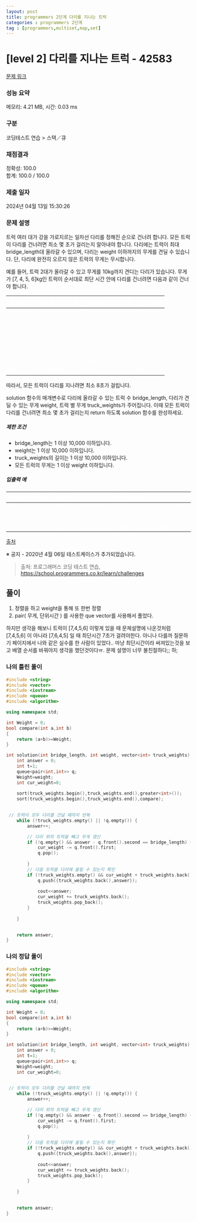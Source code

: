 ```yaml
---
layout: post
title: programmers 2단계 다리를 지나는 트럭
categories : programmers 2단계
tag : [programmers,multiset,map,set]
---
```


<style>
    table, th, td {
        color: white;
    }
</style>

# [level 2] 다리를 지나는 트럭 - 42583 

[문제 링크](https://school.programmers.co.kr/learn/courses/30/lessons/42583) 

### 성능 요약

메모리: 4.21 MB, 시간: 0.03 ms

### 구분

코딩테스트 연습 > 스택／큐

### 채점결과

정확성: 100.0<br/>합계: 100.0 / 100.0

### 제출 일자

2024년 04월 13일 15:30:26

### 문제 설명

<p>트럭 여러 대가 강을 가로지르는 일차선 다리를 정해진 순으로 건너려 합니다. 모든 트럭이 다리를 건너려면 최소 몇 초가 걸리는지 알아내야 합니다. 다리에는 트럭이 최대 bridge_length대 올라갈 수 있으며, 다리는 weight 이하까지의 무게를 견딜 수 있습니다. 단, 다리에 완전히 오르지 않은 트럭의 무게는 무시합니다.</p>

<p>예를 들어, 트럭 2대가 올라갈 수 있고 무게를 10kg까지 견디는 다리가 있습니다. 무게가 [7, 4, 5, 6]kg인 트럭이 순서대로 최단 시간 안에 다리를 건너려면 다음과 같이 건너야 합니다.</p>
<table class="table">
        <thead><tr>
<th data-sider-select-id="4e697027-bf2b-4602-84d5-3b48188f35f0">경과 시간</th>
<th>다리를 지난 트럭</th>
<th>다리를 건너는 트럭</th>
<th>대기 트럭</th>
</tr>
</thead>
        <tbody><tr>
<td>0</td>
<td>[]</td>
<td>[]</td>
<td>[7,4,5,6]</td>
</tr>
<tr>
<td>1~2</td>
<td>[]</td>
<td>[7]</td>
<td>[4,5,6]</td>
</tr>
<tr>
<td>3</td>
<td>[7]</td>
<td>[4]</td>
<td>[5,6]</td>
</tr>
<tr>
<td>4</td>
<td>[7]</td>
<td>[4,5]</td>
<td>[6]</td>
</tr>
<tr>
<td>5</td>
<td>[7,4]</td>
<td>[5]</td>
<td>[6]</td>
</tr>
<tr>
<td>6~7</td>
<td>[7,4,5]</td>
<td>[6]</td>
<td>[]</td>
</tr>
<tr>
<td>8</td>
<td>[7,4,5,6]</td>
<td>[]</td>
<td>[]</td>
</tr>
</tbody>
      </table>
<p>따라서, 모든 트럭이 다리를 지나려면 최소 8초가 걸립니다.</p>

<p>solution 함수의 매개변수로 다리에 올라갈 수 있는 트럭 수 bridge_length, 다리가 견딜 수 있는 무게 weight, 트럭 별 무게 truck_weights가 주어집니다. 이때 모든 트럭이 다리를 건너려면 최소 몇 초가 걸리는지 return 하도록 solution 함수를 완성하세요.</p>

<h5>제한 조건</h5>

<ul>
<li>bridge_length는 1 이상 10,000 이하입니다.</li>
<li>weight는 1 이상 10,000 이하입니다.</li>
<li>truck_weights의 길이는 1 이상 10,000 이하입니다.</li>
<li>모든 트럭의 무게는 1 이상 weight 이하입니다.</li>
</ul>

<h5>입출력 예</h5>
<table class="table">
        <thead><tr>
<th data-sider-select-id="90fb4dd6-9f61-46fa-b0a5-eab1ec4bfeb8">bridge_length</th>
<th>weight</th>
<th>truck_weights</th>
<th>return</th>
</tr>
</thead>
        <tbody><tr>
<td data-sider-select-id="08de9e56-16b1-407a-bf00-b384b0eec580">2</td>
<td>10</td>
<td>[7,4,5,6]</td>
<td>8</td>
</tr>
<tr>
<td>100</td>
<td>100</td>
<td>[10]</td>
<td>101</td>
</tr>
<tr>
<td>100</td>
<td>100</td>
<td>[10,10,10,10,10,10,10,10,10,10]</td>
<td>110</td>
</tr>
</tbody>
      </table>
<p><a href="http://icpckorea.org/2016/ONLINE/problem.pdf" target="_blank" rel="noopener">출처</a></p>

<p>※ 공지 - 2020년 4월 06일 테스트케이스가 추가되었습니다.</p>


> 출처: 프로그래머스 코딩 테스트 연습, https://school.programmers.co.kr/learn/challenges

## 풀이

1. 정렬을 하고 weight을 통해 또 한번 정렬
2. pair( 무게, 단위시간 ) 를 사용한 que vector를 사용해서 풀었다.

하지만 생각을 해보니 트럭이 [7,4,5,6] 이렇게 있을 때 
문제설명에 나온것처럼 [7,4,5,6] 이 아니라 [7,6,4,5] 일 때 최단시간 7초가 걸려야한다. 아니나 다를까 질문하기 페이지에서 나와 같은 실수를 한 사람이 있었다.. 마냥 최단시간이라 써져있는것을 보고 배열 순서를 바꿔야지 생각을 했던것이다ㅠ. 문제 설명이 너무 불친절하다;; 하;

### 나의 틀린 풀이

```c++
#include <string>
#include <vector>
#include <iostream>
#include <queue>
#include <algorithm>

using namespace std;

int Weight = 0;
bool compare(int a,int b)
{
    return (a+b)>=Weight;
}

int solution(int bridge_length, int weight, vector<int> truck_weights) {
    int answer = 0;
    int t=1;
    queue<pair<int,int>> q;
    Weight=weight;
    int cur_weight=0;
    
    sort(truck_weights.begin(),truck_weights.end(),greater<int>());   
    sort(truck_weights.begin(),truck_weights.end(),compare);
    

 // 트럭이 모두 다리를 건널 때까지 반복
    while (!truck_weights.empty() || !q.empty()) {
        answer++;

        // 다리 위의 트럭을 빼고 무게 갱신
        if (!q.empty() && answer - q.front().second == bridge_length) {            
            cur_weight -= q.front().first;
            q.pop();
            
        }
        // 다음 트럭을 다리에 올릴 수 있는지 확인
        if (!truck_weights.empty() && cur_weight + truck_weights.back() <= weight) {
            q.push({truck_weights.back(),answer});
            
            cout<<answer;
            cur_weight += truck_weights.back();
            truck_weights.pop_back();
        }
       
    }

    
    return answer;
}
```   

### 나의 정답 풀이

```c++
#include <string>
#include <vector>
#include <iostream>
#include <queue>
#include <algorithm>

using namespace std;

int Weight = 0;
bool compare(int a,int b)
{
    return (a+b)>=Weight;
}

int solution(int bridge_length, int weight, vector<int> truck_weights) {
    int answer = 0;
    int t=1;
    queue<pair<int,int>> q;
    Weight=weight;
    int cur_weight=0;
    

 // 트럭이 모두 다리를 건널 때까지 반복
    while (!truck_weights.empty() || !q.empty()) {
        answer++;

        // 다리 위의 트럭을 빼고 무게 갱신
        if (!q.empty() && answer - q.front().second == bridge_length) {            
            cur_weight -= q.front().first;
            q.pop();
            
        }
        // 다음 트럭을 다리에 올릴 수 있는지 확인
        if (!truck_weights.empty() && cur_weight + truck_weights.back() <= weight) {
            q.push({truck_weights.back(),answer});
            
            cout<<answer;
            cur_weight += truck_weights.back();
            truck_weights.pop_back();
        }
       
    }

    
    return answer;
}
```

